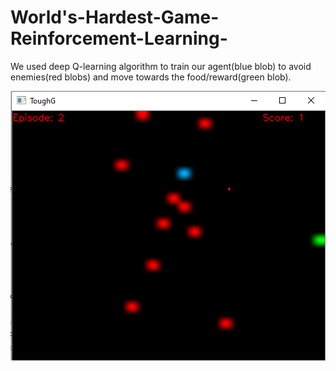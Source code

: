 # World's-Hardest-Game-Reinforcement-Learning-

We used deep Q-learning algorithm to train our agent(blue blob) to avoid enemies(red blobs) and move towards the food/reward(green blob).

![Alt text](./Images/game_screen.png?raw=true "Optional Title")
